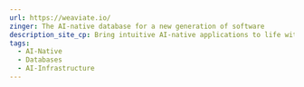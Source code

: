 ```yaml
---
url: https://weaviate.io/
zinger: The AI-native database for a new generation of software
description_site_cp: Bring intuitive AI-native applications to life with the open source vector database developers love
tags:
  - AI-Native
  - Databases
  - AI-Infrastructure
---
```


